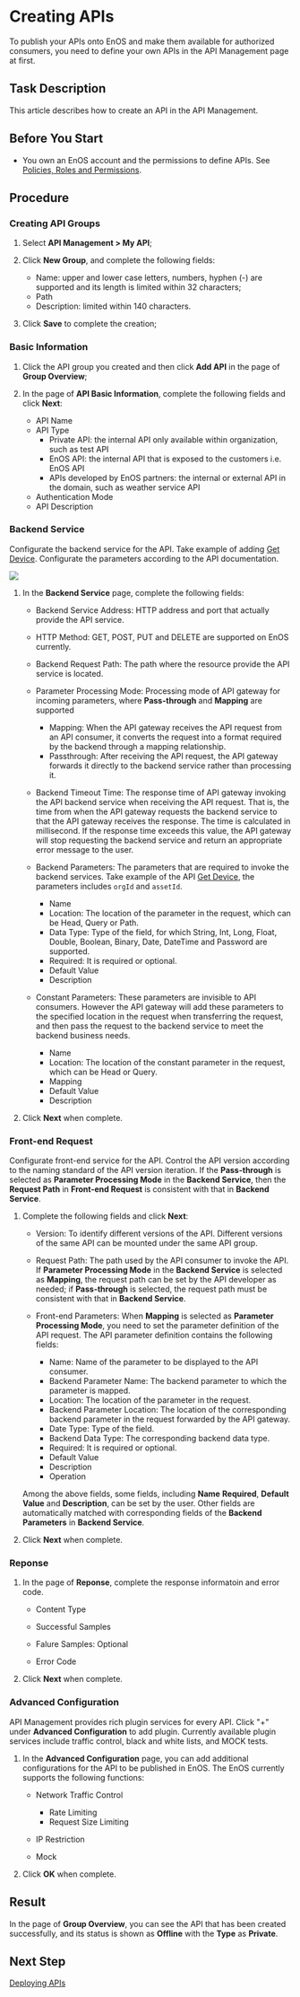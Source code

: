 # Creating APIs

To publish your APIs onto EnOS and make them available for authorized consumers, you need to define your own APIs in the API Management page at first.

## Task Description

This article describes how to create an API in the API Management.

## Before You Start

- You own an EnOS account and the permissions to define APIs. See [Policies, Roles and Permissions](/docs/enos/en/2.0.9/iam/concept/access_policy).



## Procedure

### Creating API Groups

1. Select **API Management > My API**;

2. Click **New Group**, and complete the following fields:
   
   - Name: upper and lower case letters, numbers, hyphen (-) are supported and its length is limited within 32 characters;
   - Path
   - Description: limited within 140 characters.

3. Click **Save** to complete the creation;

   

### Basic Information

1. Click the API group you created and then click **Add API** in the page of **Group Overview**;
   
2. In the page of **API Basic Information**, complete the following fields and click **Next**:
   - API Name
   - API Type
     - Private API: the internal API only available within organization, such as test API 
     - EnOS API: the internal API that is exposed to the customers i.e. EnOS API
     - APIs developed by EnOS partners: the internal or external API in the domain, such as weather service API
   - Authentication Mode
   - API Description


### Backend Service

Configurate the backend service for the API. Take example of adding [Get Device](/docs/api/en/2.0.9/connect/get_device.html). Configurate the parameters according to the API documentation.

![](../media/api_backend.png)

1. In the **Backend Service** page, complete the following fields:
   - Backend Service Address: HTTP address and port that actually provide the API service.

   - HTTP Method: GET, POST, PUT and DELETE are supported on EnOS currently.

   - Backend Request Path: The path where the resource provide the API service is located.

   - Parameter Processing Mode: Processing mode of API gateway for incoming parameters, where **Pass-through** and **Mapping** are supported
      - Mapping: When the API gateway receives the API request from an API consumer, it converts the request into a format required by the backend through a mapping relationship.
      - Passthrough: After receiving the API request, the API gateway forwards it directly to the backend service rather than processing it.
   
   - Backend Timeout Time: The response time of API gateway invoking the API backend service when receiving the API request. That is, the time from when the API gateway requests the backend service to that the API gateway receives the response. The time is calculated in millisecond. If the response time exceeds this value, the API gateway will stop requesting the backend service and return an appropriate error message to the user.
   
   - Backend Parameters: The parameters that are required to invoke the backend services. Take example of the API [Get Device](/docs/api/en/2.0.9/connect/get_device.html), the parameters includes `orgId` and `assetId`.
      - Name
      - Location: The location of the parameter in the request, which can be Head, Query or Path.
      - Data Type: Type of the field, for which String, Int, Long, Float, Double, Boolean, Binary, Date, DateTime and Password are supported.
      - Required: It is required or optional.
      - Default Value
      - Description
   
   - Constant Parameters: These parameters are invisible to API consumers. However the API gateway will add these parameters to the specified location in the request when transferring the request, and then pass the request to the backend service to meet the backend business needs. 
      - Name
      - Location: The location of the constant parameter in the request, which can be Head or Query.
      - Mapping
      - Default Value
      - Description


2. Click **Next** when complete.


### Front-end Request

Configurate front-end service for the API. Control the API version according to the naming standard of the API version iteration. If the **Pass-through** is selected as **Parameter Processing Mode** in the **Backend Service**, then the **Request Path** in **Front-end Request** is consistent with that in **Backend Service**.

1. Complete the following fields and click **Next**:
   - Version: To identify different versions of the API. Different versions of the same API can be mounted under the same API group. 

   - Request Path: The path used by the API consumer to invoke the API. If **Parameter Processing Mode** in the **Backend Service** is selected as **Mapping**, the request path can be set by the API developer as needed; if **Pass-through** is selected, the request path must be consistent with that in **Backend Service**.

   - Front-end Parameters: When **Mapping** is selected as **Parameter Processing Mode**, you need to set the parameter definition of the API request. The API parameter definition contains the following fields:
      - Name: Name of the parameter to be displayed to the API consumer.
      - Backend Parameter Name: The backend parameter to which the parameter is mapped.
      - Location: The location of the parameter in the request.
      - Backend Parameter Location: The location of the corresponding backend parameter in the request forwarded by the API gateway.
      - Date Type: Type of the field.
      - Backend Data Type: The corresponding backend data type.
      - Required: It is required or optional.
      - Default Value
      - Description
      - Operation

   Among the above fields, some fields, including **Name** **Required**, **Default Value** and **Description**, can be set by the user. Other fields are automatically matched with corresponding fields of the **Backend Parameters** in **Backend Service**.

2. Click **Next** when complete.

### Reponse

1. In the page of **Reponse**, complete the response informatoin and error code.
   - Content Type

   - Successful Samples

   - Falure Samples: Optional

   - Error Code

2. Click **Next** when complete.

### Advanced Configuration

API Management provides rich plugin services for every API. Click "+" under **Advanced Configuration** to add plugin. Currently available plugin services include traffic control, black and white lists, and MOCK tests.

1. In the **Advanced Configuration** page, you can add additional configurations for the API to be published in EnOS. The EnOS currently supports the following functions:
   - Network Traffic Control
     - Rate Limiting
     - Request Size Limiting

   - IP Restriction

   - Mock

2. Click **OK** when complete.

## Result

In the page of **Group Overview**, you can see the API that has been created successfully, and its status is shown as **Offline** with the **Type** as **Private**.

## Next Step

[Deploying APIs](deploying_api)
